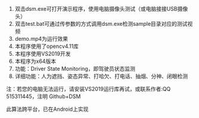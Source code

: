 1. 双击dsm.exe可打开演示程序，使用电脑摄像头测试（或电脑接接USB摄像头）
2. 双击test.bat可通过传参数的方式调用dsm.exe检测sample目录对应的测试视频
3. demo.mp4为运行效果
4. 本程序使用了opencv4.11库
5. 本程序使用VS2019开发
6. 本程序为x64版本
7. 功能：Driver State Monitoring，即驾驶员状态监测
8. 详细功能：人为遮挡、姿态异常、打哈欠、打电话、抽烟、分神、闭眼检测

注：若您的电脑无法运行，请安装VS2019运行库再试，或联系作者:QQ 515311445，注明 Github+DSM

此算法跨平台，已在Android上实现
